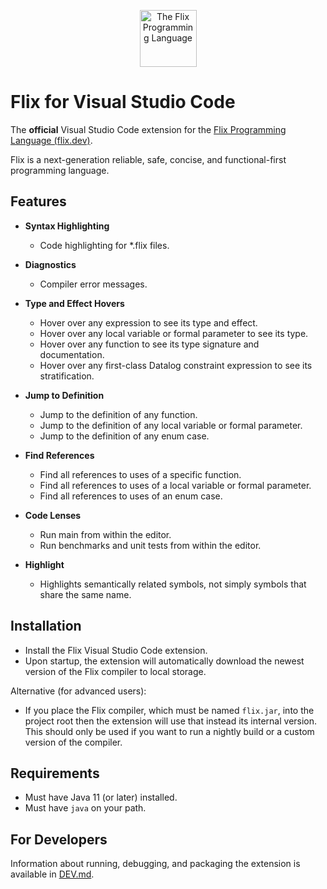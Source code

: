 <p align="center" >
    <img src="https://raw.githubusercontent.com/flix/flix/master/doc/logo.png" height="91px" 
    alt="The Flix Programming Language" 
    title="The Flix Programming Language">
</p>

# Flix for Visual Studio Code

The **official** Visual Studio Code extension for the [Flix Programming Language
(flix.dev)](https://flix.dev/). 

Flix is a next-generation reliable, safe, concise, and functional-first
programming language.

## Features

* __Syntax Highlighting__
  - Code highlighting for *.flix files.

* __Diagnostics__
  - Compiler error messages. 

* __Type and Effect Hovers__
  - Hover over any expression to see its type and effect.
  - Hover over any local variable or formal parameter to see its type.
  - Hover over any function to see its type signature and documentation.
  - Hover over any first-class Datalog constraint expression to see its stratification.

* __Jump to Definition__
  - Jump to the definition of any function.
  - Jump to the definition of any local variable or formal parameter.
  - Jump to the definition of any enum case.

* __Find References__
    - Find all references to uses of a specific function.
    - Find all references to uses of a local variable or formal parameter.
    - Find all references to uses of an enum case.

* __Code Lenses__
    - Run main from within the editor.
    - Run benchmarks and unit tests from within the editor.

* __Highlight__
    - Highlights semantically related symbols, not simply symbols that share the same name.

## Installation

- Install the Flix Visual Studio Code extension.
- Upon startup, the extension will automatically download the newest version of the Flix compiler to local storage.

Alternative (for advanced users):

- If you place the Flix compiler, which must be named `flix.jar`, into the project root then the extension will use that instead its internal version. This should only be used if you want to run a nightly build or a custom version of the compiler.

## Requirements

- Must have Java 11 (or later) installed.
- Must have `java` on your path.

## For Developers

Information about running, debugging, and packaging the extension is available in [DEV.md](DEV.md).
